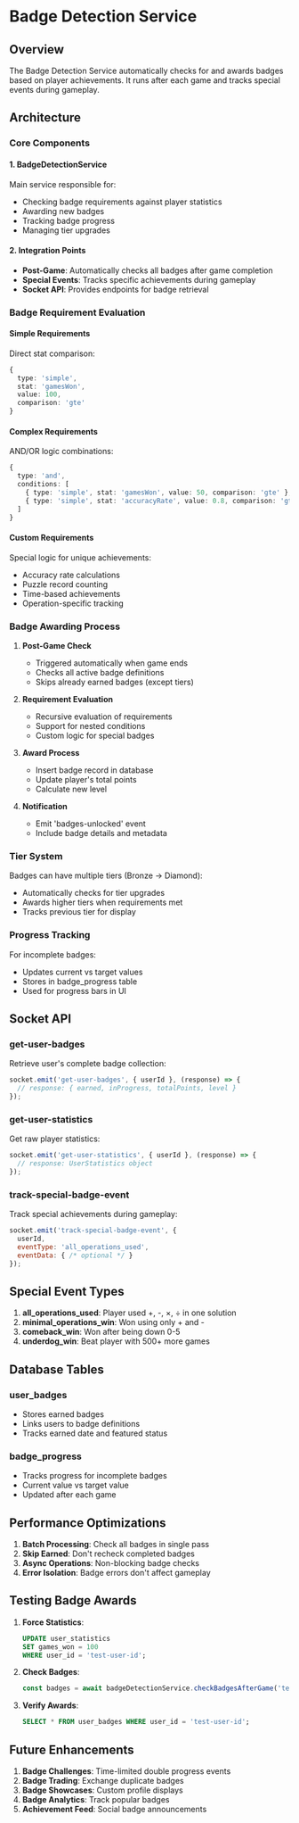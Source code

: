 # Badge Detection Service

## Overview
The Badge Detection Service automatically checks for and awards badges based on player achievements. It runs after each game and tracks special events during gameplay.

## Architecture

### Core Components

#### 1. BadgeDetectionService
Main service responsible for:
- Checking badge requirements against player statistics
- Awarding new badges
- Tracking badge progress
- Managing tier upgrades

#### 2. Integration Points
- **Post-Game**: Automatically checks all badges after game completion
- **Special Events**: Tracks specific achievements during gameplay
- **Socket API**: Provides endpoints for badge retrieval

### Badge Requirement Evaluation

#### Simple Requirements
Direct stat comparison:
```typescript
{
  type: 'simple',
  stat: 'gamesWon',
  value: 100,
  comparison: 'gte'
}
```

#### Complex Requirements
AND/OR logic combinations:
```typescript
{
  type: 'and',
  conditions: [
    { type: 'simple', stat: 'gamesWon', value: 50, comparison: 'gte' },
    { type: 'simple', stat: 'accuracyRate', value: 0.8, comparison: 'gte' }
  ]
}
```

#### Custom Requirements
Special logic for unique achievements:
- Accuracy rate calculations
- Puzzle record counting
- Time-based achievements
- Operation-specific tracking

### Badge Awarding Process

1. **Post-Game Check**
   - Triggered automatically when game ends
   - Checks all active badge definitions
   - Skips already earned badges (except tiers)

2. **Requirement Evaluation**
   - Recursive evaluation of requirements
   - Support for nested conditions
   - Custom logic for special badges

3. **Award Process**
   - Insert badge record in database
   - Update player's total points
   - Calculate new level

4. **Notification**
   - Emit 'badges-unlocked' event
   - Include badge details and metadata

### Tier System

Badges can have multiple tiers (Bronze → Diamond):
- Automatically checks for tier upgrades
- Awards higher tiers when requirements met
- Tracks previous tier for display

### Progress Tracking

For incomplete badges:
- Updates current vs target values
- Stores in badge_progress table
- Used for progress bars in UI

## Socket API

### get-user-badges
Retrieve user's complete badge collection:
```javascript
socket.emit('get-user-badges', { userId }, (response) => {
  // response: { earned, inProgress, totalPoints, level }
});
```

### get-user-statistics
Get raw player statistics:
```javascript
socket.emit('get-user-statistics', { userId }, (response) => {
  // response: UserStatistics object
});
```

### track-special-badge-event
Track special achievements during gameplay:
```javascript
socket.emit('track-special-badge-event', {
  userId,
  eventType: 'all_operations_used',
  eventData: { /* optional */ }
});
```

## Special Event Types

1. **all_operations_used**: Player used +, -, ×, ÷ in one solution
2. **minimal_operations_win**: Won using only + and -
3. **comeback_win**: Won after being down 0-5
4. **underdog_win**: Beat player with 500+ more games

## Database Tables

### user_badges
- Stores earned badges
- Links users to badge definitions
- Tracks earned date and featured status

### badge_progress
- Tracks progress for incomplete badges
- Current value vs target value
- Updated after each game

## Performance Optimizations

1. **Batch Processing**: Check all badges in single pass
2. **Skip Earned**: Don't recheck completed badges
3. **Async Operations**: Non-blocking badge checks
4. **Error Isolation**: Badge errors don't affect gameplay

## Testing Badge Awards

1. **Force Statistics**:
   ```sql
   UPDATE user_statistics 
   SET games_won = 100 
   WHERE user_id = 'test-user-id';
   ```

2. **Check Badges**:
   ```javascript
   const badges = await badgeDetectionService.checkBadgesAfterGame('test-user-id');
   ```

3. **Verify Awards**:
   ```sql
   SELECT * FROM user_badges WHERE user_id = 'test-user-id';
   ```

## Future Enhancements

1. **Badge Challenges**: Time-limited double progress events
2. **Badge Trading**: Exchange duplicate badges
3. **Badge Showcases**: Custom profile displays
4. **Badge Analytics**: Track popular badges
5. **Achievement Feed**: Social badge announcements
